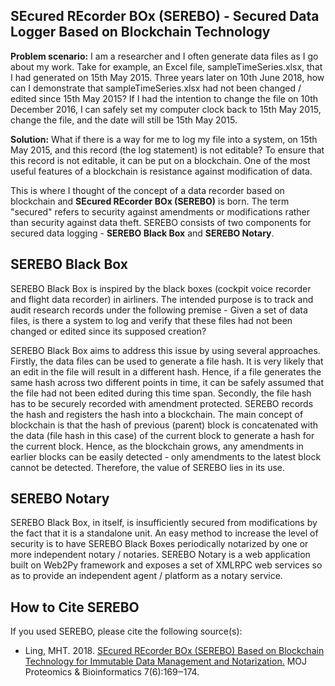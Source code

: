 ## SEcured REcorder BOx (SEREBO) - Secured Data Logger Based on Blockchain Technology
**Problem scenario:** I am a researcher and I often generate data files as I go about my work. Take for example, an Excel file, sampleTimeSeries.xlsx, that I had generated on 15th May 2015. Three years later on 10th June 2018, how can I demonstrate that sampleTimeSeries.xlsx had not been changed / edited since 15th May 2015? If I had the intention to change the file on 10th December 2016, I can safely set my computer clock back to 15th May 2015, change the file, and the date will still be 15th May 2015.

**Solution:** What if there is a way for me to log my file into a system, on 15th May 2015, and this record (the log statement) is not editable? To ensure that this record is not editable, it can be put on a blockchain. One of the most useful features of a blockchain is resistance against modification of data.

This is where I thought of the concept of a data recorder based on blockchain and **SEcured REcorder BOx (SEREBO)** is born. The term "secured" refers to security against amendments or modifications rather than security against data theft. SEREBO consists of two components for secured data logging - **SEREBO Black Box** and **SEREBO Notary**.

## SEREBO Black Box
SEREBO Black Box is inspired by the black boxes (cockpit voice recorder and flight data recorder) in airliners. The intended purpose is to track and audit research records under the following premise - Given a set of data files, is there a system to log and verify that these files had not been changed or edited since its supposed creation?

SEREBO Black Box aims to address this issue by using several approaches. Firstly, the data files can be used to generate a file hash. It is very likely that an edit in the file will result in a different hash. Hence, if a file generates the same hash across two different points in time, it can be safely assumed that the file had not been edited during this time span. Secondly, the file hash has to be securely recorded with amendment protected. SEREBO records the hash and registers the hash into a blockchain. The main concept of blockchain is that the hash of previous (parent) block is concatenated with the data (file hash in this case) of the current block to generate a hash for the current block. Hence, as the blockchain grows, any amendments in earlier blocks can be easily detected - only amendments to the latest block cannot be detected. Therefore, the value of SEREBO lies in its use.

## SEREBO Notary
SEREBO Black Box, in itself, is insufficiently secured from modifications by the fact that it is a standalone unit. An easy method to increase the level of security is to have SEREBO Black Boxes periodically notarized by one or more independent notary / notaries. SEREBO Notary is a web application built on Web2Py framework and exposes a set of XMLRPC web services so as to provide an independent agent / platform as a notary service.

## How to Cite SEREBO
If you used SEREBO, please cite the following source(s):
* Ling, MHT. 2018. [SEcured REcorder BOx (SEREBO) Based on Blockchain Technology for Immutable Data Management and Notarization.](https://github.com/mauriceling/mauriceling.github.io/wiki/SEcured-REcorder-BOx-%28SEREBO%29-Based-on-Blockchain-Technology-for-Immutable-Data-Management-and-Notarization.) MOJ Proteomics & Bioinformatics 7(6):169‒174.
